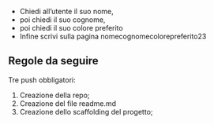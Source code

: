 - Chiedi all’utente il suo nome,
- poi chiedi il suo cognome,
- poi chiedi il suo colore preferito
- Infine scrivi sulla pagina nomecognomecolorepreferito23


## Regole da seguire
Tre push obbligatori:
1. Creazione della repo;
2. Creazione del file readme.md
3. Creazione dello scaffolding del progetto;
